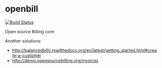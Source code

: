 # openbill

[![Build Status](https://travis-ci.org/BrandyMint/openbill-core.svg)](https://travis-ci.org/BrandyMint/openbill-core)

Open source Billing core

Another solutions:
* http://balancedbilly.readthedocs.org/en/latest/getting_started.html#create-a-customer
* http://demo.opensourcebilling.org/invoices
